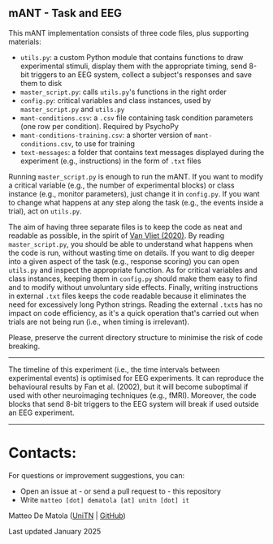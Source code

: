 ## mANT - Task and EEG ##

This mANT implementation consists of three code files, plus supporting materials:
- `utils.py`: a custom Python module that contains functions to draw experimental stimuli, display them with the appropriate timing, send 8-bit triggers to an EEG system, collect a subject's responses and save them to disk  
- `master_script.py`: calls `utils.py`'s functions in the right order
- `config.py`: critical variables and class instances, used by `master_script.py` and `utils.py`
- `mant-conditions.csv`: a `.csv` file containing task condition parameters (one row per condition). Required by PsychoPy 
- `mant-conditions-training.csv`: a shorter version of `mant-conditions.csv`, to use for training
- `text-messages`: a folder that contains text messages displayed during the experiment (e.g., instructions) in the form of `.txt` files

Running `master_script.py` is enough to run the mANT. If you want to modify a critical variable (e.g., the number of experimental blocks) or class instance (e.g., monitor parameters), just change it in `config.py`. If you want to change what happens at any step along the task (e.g., the events inside a trial), act on `utils.py`.

The aim of having three separate files is to keep the code as neat and readable as possible, in the spirit of [Van Vliet (2020)](https://journals.plos.org/ploscompbiol/article?id=10.1371/journal.pcbi.1007358). By reading `master_script.py`, you should be able to understand what happens when the code is run, without wasting time on details. If you want to dig deeper into a given aspect of the task (e.g., response scoring) you can open `utils.py` and inspect the appropriate function. As for critical variables and class instances, keeping them in `config.py` should make them easy to find and to modify without unvoluntary side effects. Finally, writing instructions in external `.txt` files keeps the code readable because it eliminates the need for excessively long Python strings. Reading the external `.txt`s has no impact on code efficiency, as it's a quick operation that's carried out when trials are not being run (i.e., when timing is irrelevant).  

Please, preserve the current directory structure to minimise the risk of code breaking. 

---

The timeline of this experiment (i.e., the time intervals between experimental events) is optimised for EEG experiments. It can reproduce the behavioural results by Fan et al. (2002), but it will become suboptimal if used with other neuroimaging techniques (e.g., fMRI). Moreover, the code blocks that send 8-bit triggers to the EEG system will break if used outside an EEG experiment.

--- 

# **Contacts:**

For questions or improvement suggestions, you can:
- Open an issue at - or send a pull request to - this repository
- Write `matteo [dot] dematola [at] unitn [dot] it`

Matteo De Matola ([UniTN](https://webapps.unitn.it/du/en/Persona/PER0247884/Pubblicazioni) | [GitHub](https://github.com/matteo-d-m))

Last updated January 2025